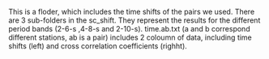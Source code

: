 This is a floder, which includes the time shifts of the pairs we used. There are 3 sub-folders in the sc_shift. They represent the results for the different period bands (2-6-s ,4-8-s and 2-10-s).
time.ab.txt (a and b correspond different stations, ab is a pair) includes 2 coloumn of data, including time shifts (left) and cross correlation coefficients (righht).
